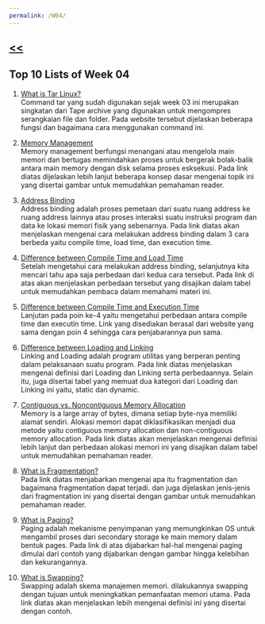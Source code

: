 ```yaml
---
permalink: /W04/
---
```

## [<<](../)

## Top 10 Lists of Week 04
1. [What is Tar Linux?](https://www.hostinger.co.id/tutorial/tar-linux/)<br>
Command tar yang sudah digunakan sejak week 03 ini merupakan singkatan dari Tape archive yang digunakan untuk mengompres serangkaian file dan folder. Pada website tersebut dijelaskan beberapa fungsi dan bagaimana cara menggunakan command ini.

2. [Memory Management](https://www.tutorialspoint.com/operating_system/os_memory_management.htm)<br>
Memory management berfungsi menangani atau mengelola main memori dan bertugas memindahkan proses untuk bergerak bolak-balik antara main memory dengan disk selama proses esksekusi. Pada link diatas dijelaskan lebih lanjut beberapa konsep dasar mengenai topik ini yang disertai gambar untuk memudahkan pemahaman reader.

3. [Address Binding](https://www.geeksforgeeks.org/mapping-virtual-addresses-to-physical-addresses/)<br>
Address binding adalah proses pemetaan dari suatu ruang address ke ruang address lainnya atau proses interaksi suatu instruksi program dan data ke lokasi memori fisik yang sebenarnya. Pada link diatas akan menjelaskan mengenai cara melakukan address binding dalam 3 cara berbeda yaitu compile time, load time, dan execution time.

4. [Difference between Compile Time and Load Time](https://www.geeksforgeeks.org/difference-between-compile-time-and-load-time-address-binding/)<br>
Setelah mengetahui cara melakukan address binding, selanjutnya kita mencari tahu apa saja perbedaan dari kedua cara tersebut. Pada link di atas akan menjelaskan perbedaan tersebut yang disajikan dalam tabel untuk memudahkan pembaca dalam memahami materi ini. 

5. [Difference between Compile Time and Execution Time](https://www.geeksforgeeks.org/difference-between-compile-time-and-execution-time-address-binding/?ref=lbp)<br>
Lanjutan pada poin ke-4 yaitu mengetahui perbedaan antara compile time dan executin time. Link yang disediakan berasal dari website yang sama dengan poin 4 sehingga cara penjabarannya pun sama.

6. [Difference between Loading and Linking](https://www.geeksforgeeks.org/difference-between-loading-and-linking/)<br>
Linking and Loading adalah program utilitas yang berperan penting dalam pelaksanaan suatu program. Pada link diatas menjelaskan mengenai definisi dari Loading dan Linking serta perbedaannya. Selain itu, juga disertai tabel yang memuat dua kategori dari Loading dan Linking ini yaitu, static dan dynamic.

7. [Contiguous vs. Noncontiguous Memory Allocation](https://techdifferences.com/difference-between-contiguous-and-non-contiguous-memory-allocation.html)<br>
Memory is a large array of bytes, dimana setiap byte-nya memiliki alamat sendiri. Alokasi memori dapat diklasifikasikan menjadi dua metode yaitu contiguous memory allocation dan non-contiguous memory allocation. Pada link diatas akan menjelaskan mengenai definisi lebih lanjut dan perbedaan alokasi memori ini yang disajikan dalam tabel untuk memudahkan pemahaman reader.

8. [What is Fragmentation?](https://www.includehelp.com/operating-systems/fragmentation.aspx)<br>
Pada link diatas menjabarkan mengenai apa itu fragmentation dan bagaimana fragmentation dapat terjadi. dan juga dijelaskan jenis-jenis dari fragmentation ini yang disertai dengan gambar untuk memudahkan pemahaman reader.

9. [What is Paging?](https://www.guru99.com/paging-in-operating-system.html)<br>
Paging adalah mekanisme penyimpanan yang memungkinkan OS untuk mengambil proses dari secondary storage ke main memory dalam bentuk pages. Pada link di atas dijabarkan hal-hal mengenai paging dimulai dari contoh yang dijabarkan dengan gambar hingga kelebihan dan kekurangannya.

10. [What is Swapping?](https://www.javatpoint.com/swapping-in-operating-system)<br>
Swapping adalah skema manajemen memori. dilakukannya swapping dengan tujuan untuk meningkatkan pemanfaatan memori utama. Pada link diatas akan menjelaskan lebih mengenai definisi ini yang disertai dengan contoh.
